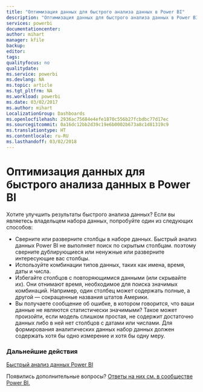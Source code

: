 ```yaml
---
title: "Оптимизация данных для быстрого анализа данных в Power BI"
description: "Оптимизация данных для быстрого анализа данных в Power BI Если Power BI не находит результаты анализа, можно сделать следующее:"
services: powerbi
documentationcenter: 
author: mihart
manager: kfile
backup: 
editor: 
tags: 
qualityfocus: no
qualitydate: 
ms.service: powerbi
ms.devlang: NA
ms.topic: article
ms.tgt_pltfrm: NA
ms.workload: powerbi
ms.date: 03/02/2017
ms.author: mihart
LocalizationGroup: Dashboards
ms.openlocfilehash: 2936ac75684e4efe1870c556b27fcbdbc77d17ec
ms.sourcegitcommit: 0a16dc12bb2d39c19e6b0002b673a8c1d81319c9
ms.translationtype: HT
ms.contentlocale: ru-RU
ms.lasthandoff: 03/02/2018
---
```

# <a name="optimize-your-data-for-power-bi-quick-insights"></a>Оптимизация данных для быстрого анализа данных в Power BI
Хотите улучшить результаты быстрого анализа данных?  Если вы являетесь владельцем набора данных, попробуйте один из следующих способов:

* Сверните или разверните столбцы в наборе данных. Быстрый анализ данных Power BI не выполняет поиск по скрытым столбцам.  поэтому сверните дублирующиеся или ненужные или разверните интересующие вас столбцы.
* Используйте комбинации типов данных, таких как имена, время, даты и числа.
* Избегайте столбцов с повторяющимися данными (или скрывайте их).  Они отнимают время, необходимое для поиска значимых комбинаций.  Например, один столбец может содержать полные, а другой — сокращенные названия штатов Америки.
* Вы получаете сообщение об ошибке, в котором говорится, что ваши данные не являются статистически значимыми?  Такое может произойти, если модель слишком простая, не содержит достаточно данных либо в ней нет столбцов с датами или числами. Для формирования аналитических данных набор данных должен содержать хотя бы одно измерение и хотя бы одну меру.

### <a name="next-steps"></a>Дальнейшие действия
[Быстрый анализ данных Power BI](service-insights.md)

Появились дополнительные вопросы? [Ответы на них см. в сообществе Power BI.](http://community.powerbi.com/)

